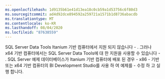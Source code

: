 ```yaml
---
ms.openlocfilehash: 1d9135b61e41d13ea18c0cb59a1d53756c6f80d3
ms.sourcegitcommit: ad4d92dce894592a259721a1571b1d8736abacdb
ms.translationtype: MT
ms.contentlocale: ko-KR
ms.lasthandoff: 08/04/2020
ms.locfileid: "87638559"
---
```

SQL Server Data Tools Itanium 기반 컴퓨터에서 지원 되지 않습니다 \- . 그러나 x64 기반 컴퓨터에서는 SQL Server Data Tools에 대 한 지원을 사용할 수 있습니다 \- . SQL Server 예제 데이터베이스가 Itanium 기반 컴퓨터에 배포 된 경우 \- x86 \- 기반 또는 x64 기반 컴퓨터의 BI Development Studio를 사용 하 여 예제를 \- 수정 하 고 실행 합니다.

